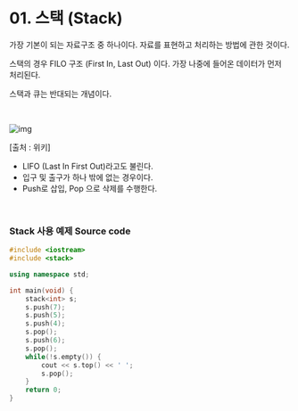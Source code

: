 # 01. 스택 (Stack)

가장 기본이 되는 자료구조 중 하나이다. 자료를 표현하고 처리하는 방법에 관한 것이다.

스택의 경우 FILO 구조 (First In, Last Out) 이다. 가장 나중에 들어온 데이터가 먼저 처리된다.

스택과 큐는 반대되는 개념이다.

<br/>

![img](https://upload.wikimedia.org/wikipedia/commons/thumb/2/29/Data_stack.svg/1280px-Data_stack.svg.png)

[출처 : 위키]

* LIFO (Last In First Out)라고도 불린다.
* 입구 및 출구가 하나 밖에 없는 경우이다.
* Push로 삽입, Pop 으로 삭제를 수행한다.

<br/>

### Stack 사용 예제 Source code

```c++
#include <iostream>
#include <stack>

using namespace std;

int main(void) {
	stack<int> s;
	s.push(7);
	s.push(5);
	s.push(4);
	s.pop();
	s.push(6);
	s.pop();
	while(!s.empty()) {
		cout << s.top() << ' ';
		s.pop();
	}
	return 0;
}
```

